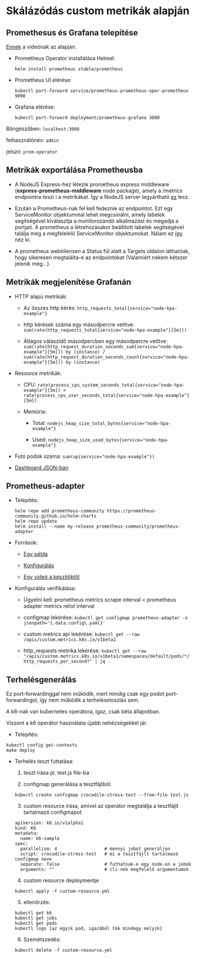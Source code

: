 # Skálázódás custom metrikák alapján

## Promethesus és Grafana telepítése

[Ennek](https://www.youtube.com/watch?v=QoDqxm7ybLc) a videónak az alapján.

- Prometheus Operator installálása Helmel:

  ```
  helm install prometheus stable/prometheus
  ```

- Prometheus UI elérése:

  ```
  kubectl port-forward service/prometheus-prometheus-oper-prometheus 9090
  ```

- Grafana elérése:

  ```
  kubectl port-forward deployment/prometheus-grafana 3000
  ```

Böngészőben: `localhost:3000`

felhasználónév: `admin`

jelszó: `prom-operator`

## Metrikák exportálása Prometheusba

- A NodeJS Express-hez létezik prometheus express middleware (__express-prometheus-middleware__ node package), amely a /metrics endpointra teszi i a metrikákat. Így a NodeJS server legyártható [ez](./container/server.js) lesz.

- Ezután a Prometheus-nak fel kell fedeznie az endpointot. Ezt egy ServiceMonitor objektummal lehet megcsinálni, amely labelek segítségével kiválasztja a monitorozandó alkalmazást és megadja a portjait. A prometheus a létrehozásakor beállított labelek segítségével találja meg a megfelelelő ServiceMonitor objektumokat. Nálam ez [így](./node-hpa-example/templates/service-monitor.yaml) néz ki.

- A prometheus webkliensen a Status fül alatt a Targets oldalon láthatóak, hogy sikeresen megtalálta-e az endpointokat (Valamiért nekem kétszer jelenik meg...).

## Metrikák megjelenítése Grafanán

- HTTP alapú metrikák:

  - Az összes http kérés: `http_requests_total{service="node-hpa-example"}`

  - http kérések száma egy másodpercre vetítve: `sum(rate(http_requests_total{service="node-hpa-example"}[5m]))`

  - Átlagos válaszidő másodpercben egy másodpercre vetítve: `sum(rate(http_request_duration_seconds_sum{service="node-hpa-example"}[5m])) by (instance) / sum(rate(http_request_duration_seconds_count{service="node-hpa-example"}[5m])) by (instance)`

- Resource metrikák:

  - CPU: `rate(process_cpu_system_seconds_total{service="node-hpa-example"}[5m]) + rate(process_cpu_user_seconds_total{service="node-hpa-example"}[5m])`

  - Memória:

    - Total: `nodejs_heap_size_total_bytes{service="node-hpa-example"}`

    - Used: `nodejs_heap_size_used_bytes{service="node-hpa-example"}`

- Futó podok száma: `sum(up{service="node-hpa-example"})`

- [Dashboard JSON-ban](./grafana_dashboard.json)

## Prometheus-adapter

- Telepítés:

  ```
  helm repo add prometheus-community https://prometheus-community.github.io/helm-charts
  helm repo update
  helm install --name my-release prometheus-community/prometheus-adapter 
  ```

- Források:

  - [Egy példa](https://github.com/kubernetes-sigs/prometheus-adapter/blob/master/docs/walkthrough.md)

  - [Konfigurálás](https://github.com/kubernetes-sigs/prometheus-adapter/blob/master/docs/config.md)

  - [Egy videó a készítőktől](https://www.youtube.com/watch?v=paO2kwHWOLw)

- Konfigurálás verifikálása:

  - Ügyelni kell: prometheus metrics scrape interval < prometheus adapter metrics relist interval

  - configmap lekérése: `kubectl get configmap prometheus-adapter -o jsonpath='{.data.config\.yaml}'`

  - custom metrics api lekérése: `kubectl get --raw /apis/custom.metrics.k8s.io/v1beta1`

  - http_requests metrika lekérése: `kubectl get --raw "/apis/custom.metrics.k8s.io/v1beta1/namespaces/default/pods/*/http_requests_per_second?" | jq .`

## Terhelésgenerálás

Ez port-forwardinggal nem működik, mert mindig csak egy podot port-forwardingol, így nem működik a terheléseloszlás sem.

A k6-nak van kubernetes operátora, igaz, csak béta állapotban.

Viszont a k6 operátor használata újabb nehézségekkel jár.

  - Telepítés:

  ```
  kubectl config get-contexts
  make deploy
  ```

  - Terhelés teszt futtatása:

    1. teszt írása pl. test.js file-ba

    2. configmap generálása a tesztfájlból:

    ```
    kubectl create configmap crocodile-stress-test --from-file test.js
    ```

    3. custom resource írása, amivel az operátor megtalálja a tesztfájlt tartalmazó configmapot 

    ```
    apiVersion: k6.io/v1alpha1
    kind: K6
    metadata:
      name: k6-sample
    spec:
      parallelism: 4                  # mennyi jobot generáljon
      script: crocodile-stress-test   # mi a tesztfájlt tartalmazó configmap neve
      separate: false                 # futhatnak-e egy node-on a jobok
      arguments: ""                   # cli-nek megfelelő argumentumok
    ```

    4. custom resource deploymentje

    ```
    kubectl apply -f custom-resource.yml
    ```

    5. ellenőrzés:

    ```
    kubectl get k6
    kubectl get jobs
    kubectl get pods
    kubectl logs [az egyik pod, igazából tök mindegy melyik]
    ```

    6. Szemétszedés:

    ```
    kubectl delete -f custom-resource.yml
    ```